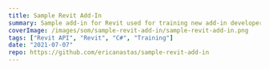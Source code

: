 ```yaml
---
title: Sample Revit Add-In
summary: Sample add-in for Revit used for training new add-in developer
coverImage: /images/som/sample-revit-add-in/sample-revit-add-in.png
tags: ["Revit API", "Revit", "C#", "Training"]
date: "2021-07-07"
repo: https://github.com/ericanastas/sample-revit-add-in
---
```

